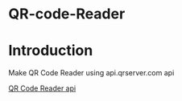 # QR-code-Reader

# Introduction 

Make QR Code Reader using api.qrserver.com api 

[QR Code Reader api](http://api.qrserver.com/)
